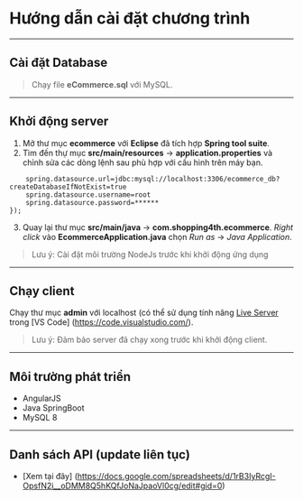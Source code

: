 # Hướng dẫn cài đặt chương trình

----
## Cài đặt Database

> Chạy file **eCommerce.sql** với MySQL.

----
## Khởi động server
1. Mở thư mục **ecommerce** với **Eclipse** đã tích hợp **Spring tool suite**. 
2. Tìm đến thự mục **src/main/resources** -> **application.properties** và chỉnh sửa các dòng lệnh sau phù hợp với cấu hình trên máy bạn.

```
  	spring.datasource.url=jdbc:mysql://localhost:3306/ecommerce_db?createDatabaseIfNotExist=true
	spring.datasource.username=root
	spring.datasource.password=******
});
```
3. Quay lại thư mục **src/main/java** -> **com.shopping4th.ecommerce**. *Right click* vào **EcommerceApplication.java** chọn *Run as* -> *Java Application*.

> Lưu ý: Cài đặt môi trường NodeJs trước khi khởi động ứng dụng

----
## Chạy client
Chạy thư mục **admin** với localhost (có thể sử dụng tính năng  [Live Server](https://marketplace.visualstudio.com/items?itemName=ritwickdey.LiveServer) trong [VS Code] (https://code.visualstudio.com/).



>Lưu ý: Đảm bảo server đã chạy xong trước khi khởi động client.

----
## Môi trường phát triển
* AngularJS
* Java SpringBoot
* MySQL 8

----

## Danh sách API (update liên tục)
* [Xem tại đây] (https://docs.google.com/spreadsheets/d/1rB3IyRcgI-OpsfN2i__oDMM8Q5hKQfJoNaJpaoVl0cg/edit#gid=0)

